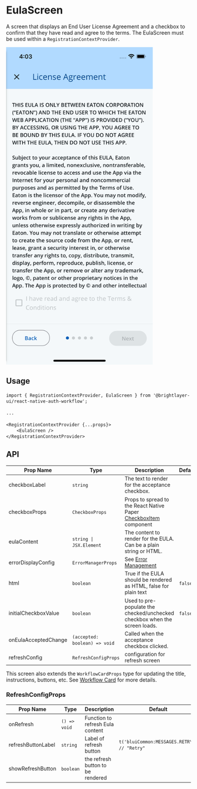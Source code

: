 # EulaScreen

A screen that displays an End User License Agreement and a checkbox to confirm that they have read and agree to the terms. The EulaScreen must be used within a `RegistrationContextProvider`.

<img width="400" alt="EULA" src="../../media/screens/eula.png">

## Usage

```tsx
import { RegistrationContextProvider, EulaScreen } from '@brightlayer-ui/react-native-auth-workflow';

...

<RegistrationContextProvider {...props}>
    <EulaScreen />
</RegistrationContextProvider>
```

## API

| Prop Name | Type | Description | Default |
|---|---|---|---|
| checkboxLabel | `string` | The text to render for the acceptance checkbox. |  |
| checkboxProps | `CheckboxProps` | Props to spread to the React Native Paper [CheckboxItem](https://callstack.github.io/react-native-paper/docs/components/Checkbox/CheckboxItem) component |  |
| eulaContent | `string \| JSX.Element` | The content to render for the EULA. Can be a plain string or HTML. | |
| errorDisplayConfig | `ErrorManagerProps` | See [Error Management](../../components/error-manager.md) |  |
| html | `boolean` | True if the EULA should be rendered as HTML, false for plain text | `false` |
| initialCheckboxValue | `boolean` | Used to pre-populate the checked/unchecked checkbox when the screen loads. | `false` |
| onEulaAcceptedChange | `(accepted: boolean) => void` | Called when the acceptance checkbox clicked. |  |
| refreshConfig | `RefreshConfigProps` | configuration for refresh screen |  |

This screen also extends the `WorkflowCardProps` type for updating the title, instructions, buttons, etc. See [Workflow Card](../components/workflow-card.md) for more details.

### RefreshConfigProps
| Prop Name | Type | Description | Default |
|---|---|---|---|
| onRefresh | `() => void` | Function to refresh Eula content |  |
| refreshButtonLabel | `string` | Label of refresh button | `t('bluiCommon:MESSAGES.RETRY') // "Retry"` |
| showRefreshButton | `boolean` | the refresh button to be rendered |  |